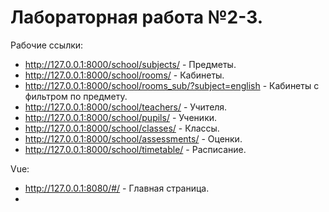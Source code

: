 Лабораторная работа №2-3.
===========================

Рабочие ссылки:
- http://127.0.0.1:8000/school/subjects/ - Предметы. <!-- Template:  -->
- http://127.0.0.1:8000/school/rooms/ - Кабинеты.
- http://127.0.0.1:8000/school/rooms_sub/?subject=english - Кабинеты с фильтром по предмету.
- http://127.0.0.1:8000/school/teachers/ - Учителя.
- http://127.0.0.1:8000/school/pupils/ - Ученики.
- http://127.0.0.1:8000/school/classes/ - Классы.
- http://127.0.0.1:8000/school/assessments/ - Оценки.
- http://127.0.0.1:8000/school/timetable/ - Расписание.

Vue:
- http://127.0.0.1:8080/#/ - Главная страница.
- 